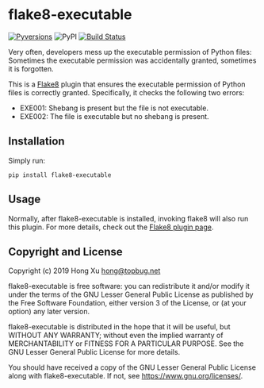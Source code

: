 # flake8-executable

[![Pyversions](https://img.shields.io/pypi/pyversions/flake8-executable.svg?style=flat-square)](https://pypi.python.org/pypi/flake8-executable)
![PyPI](https://img.shields.io/pypi/v/flake8-executable.svg)
[![Build Status](https://travis-ci.org/xuhdev/flake8-executable.svg?branch=master)](https://travis-ci.org/xuhdev/flake8-executable)

Very often, developers mess up the executable permission of Python files: Sometimes the executable
permission was accidentally granted, sometimes it is forgotten.

This is a [Flake8][] plugin that ensures the executable permission of Python files is correctly
granted. Specifically, it checks the following two errors:

- EXE001: Shebang is present but the file is not executable.
- EXE002: The file is executable but no shebang is present.

## Installation

Simply run:

    pip install flake8-executable

## Usage

Normally, after flake8-executable is installed, invoking flake8 will also run this plugin. For more
details, check out the [Flake8 plugin page][].

## Copyright and License

Copyright (c) 2019 Hong Xu <hong@topbug.net>

flake8-executable is free software: you can redistribute it and/or modify it under the terms of the
GNU Lesser General Public License as published by the Free Software Foundation, either version 3 of
the License, or (at your option) any later version.

flake8-executable is distributed in the hope that it will be useful, but WITHOUT ANY WARRANTY;
without even the implied warranty of MERCHANTABILITY or FITNESS FOR A PARTICULAR PURPOSE. See the
GNU Lesser General Public License for more details.

You should have received a copy of the GNU Lesser General Public License along with
flake8-executable. If not, see <https://www.gnu.org/licenses/>.



[Flake8]: https://flake8.pycqa.org/
[Flake8 plugin page]: https://flake8.pycqa.org/en/latest/user/using-plugins.html
